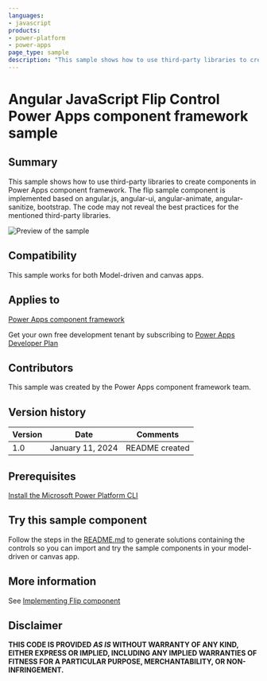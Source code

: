 ```yaml
---
languages:
- javascript
products:
- power-platform
- power-apps
page_type: sample
description: "This sample shows how to use third-party libraries to create components in Power Apps component framework. The flip sample component is implemented based on angular.js, angular-ui, angular-animate, angular-sanitize, bootstrap. The code may not reveal the best practices for the mentioned third-party libraries."
---
```

# Angular JavaScript Flip Control Power Apps component framework sample

## Summary

This sample shows how to use third-party libraries to create components in Power Apps component framework. The flip sample component is implemented based on angular.js, angular-ui, angular-animate, angular-sanitize, bootstrap. The code may not reveal the best practices for the mentioned third-party libraries.

![Preview of the sample](https://learn.microsoft.com/power-apps/developer/component-framework/media/angular-flip.png)

## Compatibility

This sample works for both Model-driven and canvas apps.

## Applies to

[Power Apps component framework](https://learn.microsoft.com/power-apps/developer/component-framework/overview)

Get your own free development tenant by subscribing to [Power Apps Developer Plan](https://learn.microsoft.com/power-platform/developer/plan)

## Contributors

This sample was created by the Power Apps component framework team.

## Version history

Version|Date|Comments
-------|----|--------
1.0|January 11, 2024|README created

## Prerequisites

[Install the Microsoft Power Platform CLI](https://learn.microsoft.com/power-platform/developer/cli/introduction)

## Try this sample component

Follow the steps in the [README.md](../README.md) to generate solutions containing the controls so you can import and try the sample components in your model-driven or canvas app.

## More information

See [Implementing Flip component](https://learn.microsoft.com/power-apps/developer/component-framework/sample-controls/angular-flip-control)


## Disclaimer

**THIS CODE IS PROVIDED *AS IS* WITHOUT WARRANTY OF ANY KIND, EITHER EXPRESS OR IMPLIED, INCLUDING ANY IMPLIED WARRANTIES OF FITNESS FOR A PARTICULAR PURPOSE, MERCHANTABILITY, OR NON-INFRINGEMENT.**